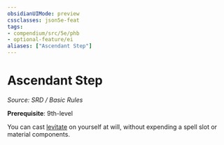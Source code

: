 ```yaml
---
obsidianUIMode: preview
cssclasses: json5e-feat
tags:
- compendium/src/5e/phb
- optional-feature/ei
aliases: ["Ascendant Step"]
---
```

# Ascendant Step
*Source: SRD / Basic Rules*  

**Prerequisite**: 9th-level

You can cast [levitate](levitate.md) on yourself at will, without expending a spell slot or material components.